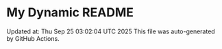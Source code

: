 # My Dynamic README
Updated at: Thu Sep 25 03:02:04 UTC 2025
This file was auto-generated by GitHub Actions.

